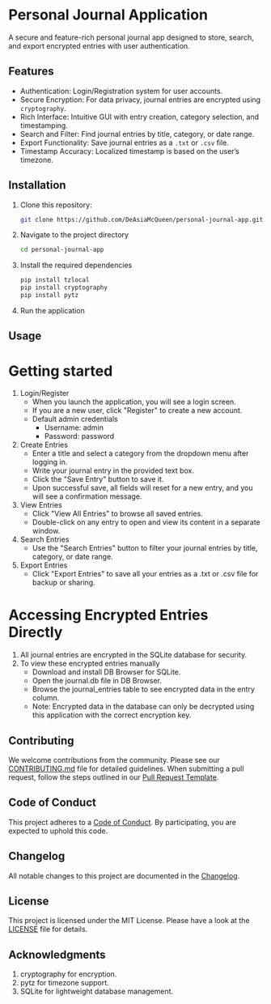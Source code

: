 # Personal Journal Application
A secure and feature-rich personal journal app designed to store, search, and export encrypted entries with user authentication.
## Features
- Authentication: Login/Registration system for user accounts.
- Secure Encryption: For data privacy, journal entries are encrypted using `cryptography`.
- Rich Interface: Intuitive GUI with entry creation, category selection, and timestamping.
- Search and Filter: Find journal entries by title, category, or date range.
- Export Functionality: Save journal entries as a `.txt` or `.csv` file.
- Timestamp Accuracy: Localized timestamp is based on the user’s timezone.
## Installation
1. Clone this repository:
   ```bash
   git clone https://github.com/DeAsiaMcQueen/personal-journal-app.git
2. Navigate to the project directory
   ```bash
   cd personal-journal-app
3. Install the required dependencies
   ```bash
   pip install tzlocal
   pip install cryptography
   pip install pytz
4. Run the application
## Usage
# Getting started
1. Login/Register
   - When you launch the application, you will see a login screen.
   - If you are a new user, click "Register" to create a new account.
   - Default admin credentials
       - Username: admin
       - Password: password
2. Create Entries
   - Enter a title and select a category from the dropdown menu after logging in.
   - Write your journal entry in the provided text box.
   - Click the "Save Entry" button to save it.
   - Upon successful save, all fields will reset for a new entry, and you will see a confirmation message.
3. View Entries
   - Click "View All Entries" to browse all saved entries.
   - Double-click on any entry to open and view its content in a separate window.
4. Search Entries
   - Use the "Search Entries" button to filter your journal entries by title, category, or date range.
5. Export Entries
   - Click "Export Entries" to save all your entries as a .txt or .csv file for backup or sharing.
# Accessing Encrypted Entries Directly
1. All journal entries are encrypted in the SQLite database for security.
2. To view these encrypted entries manually
   - Download and install DB Browser for SQLite.
   - Open the journal.db file in DB Browser.
   - Browse the journal_entries table to see encrypted data in the entry column.
   - Note: Encrypted data in the database can only be decrypted using this application with the correct encryption key.
## Contributing
We welcome contributions from the community. Please see our [CONTRIBUTING.md](CONTRIBUTING.md) file for detailed guidelines.
When submitting a pull request, follow the steps outlined in our [Pull Request Template](.github/PULL_REQUEST_TEMPLATE.md).
## Code of Conduct
This project adheres to a [Code of Conduct](CODE_OF_CONDUCT.md). By participating, you are expected to uphold this code.
## Changelog
All notable changes to this project are documented in the [Changelog](CHANGELOG.md).
## License
This project is licensed under the MIT License. Please have a look at the [LICENSE](LICENSE) file for details.
## Acknowledgments
1. cryptography for encryption.
2. pytz for timezone support.
3. SQLite for lightweight database management.
